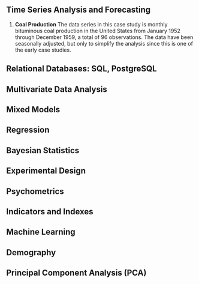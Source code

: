 
## Time Series Analysis and Forecasting
1. **Coal Production**
The data series in this case study is monthly bituminous coal production
in the United States from January 1952 through December 1959, a total of
96 observations. The data have been seasonally adjusted, but only to
simplify the analysis since this is one of the early case studies.

## Relational Databases: SQL, PostgreSQL
## Multivariate Data Analysis 
## Mixed Models
## Regression
## Bayesian Statistics
## Experimental Design
## Psychometrics 
## Indicators and Indexes
## Machine Learning
## Demography
## Principal Component Analysis (PCA)
